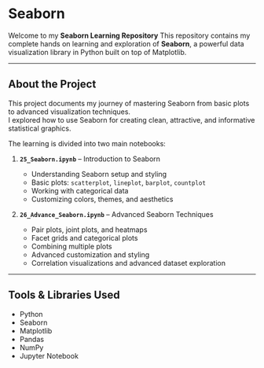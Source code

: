 # Seaborn 

Welcome to my **Seaborn Learning Repository**
This repository contains my complete hands on learning and exploration of **Seaborn**, a powerful data visualization library in Python built on top of Matplotlib.

---

## About the Project

This project documents my journey of mastering Seaborn from basic plots to advanced visualization techniques.  
I explored how to use Seaborn for creating clean, attractive, and informative statistical graphics.

The learning is divided into two main notebooks:

1. **`25_Seaborn.ipynb`** – Introduction to Seaborn  
   - Understanding Seaborn setup and styling  
   - Basic plots: `scatterplot`, `lineplot`, `barplot`, `countplot`  
   - Working with categorical data  
   - Customizing colors, themes, and aesthetics

2. **`26_Advance_Seaborn.ipynb`** – Advanced Seaborn Techniques  
   - Pair plots, joint plots, and heatmaps  
   - Facet grids and categorical plots  
   - Combining multiple plots  
   - Advanced customization and styling  
   - Correlation visualizations and advanced dataset exploration

---

## Tools & Libraries Used

- Python  
- Seaborn  
- Matplotlib
- Pandas  
- NumPy  
- Jupyter Notebook 
